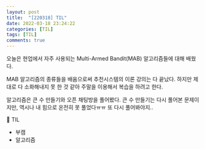 ```yaml
---
layout: post
title:  "[220318] TIL"
date: 2022-03-18 23:24:22
categories: [TIL]
tags: [TIL]
comments: true
---
```

오늘은 현업에서 자주 사용되는 Multi-Armed Bandit(MAB) 알고리즘들에 대해 배웠다.

MAB 알고리즘의 종류들을 배움으로써 추천시스템의 이론 강의는 다 끝났다. 하지만 제대로 다 소화해내지 못 한 것 같아 주말을 이용해서 복습을 하려고 한다.

알고리즘은 큰 수 만들기와 오픈 채팅방을 풀어봤다. 큰 수 만들기는 다시 풀어본 문제이지만, 역시나 내 힘으로 온전히 못 풀었다ㅠㅠ 또 다시 풀어봐야지..

📝 TIL
- 부캠
- 알고리즘